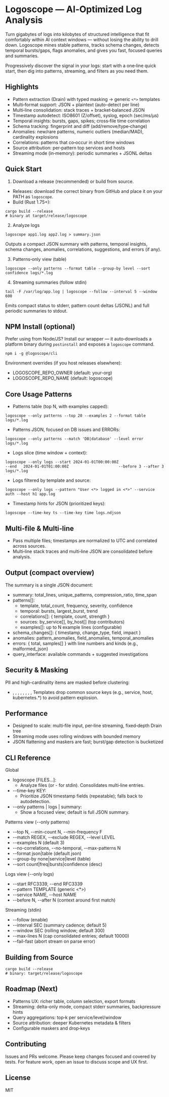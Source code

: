 Logoscope — AI‑Optimized Log Analysis
=====================================

Turn gigabytes of logs into kilobytes of structured intelligence that fit comfortably within AI context windows — without losing the ability to drill down. Logoscope mines stable patterns, tracks schema changes, detects temporal bursts/gaps, flags anomalies, and gives you fast, focused queries and summaries.

Progressively discover the signal in your logs: start with a one‑line quick start, then dig into patterns, streaming, and filters as you need them.


Highlights
----------

- Pattern extraction (Drain) with typed masking → generic `<*>` templates
- Multi‑format support: JSON + plaintext (auto-detect per line)
- Multi‑line consolidation: stack traces + bracket‑balanced JSON
- Timestamp autodetect: ISO8601 (Z/offset), syslog, epoch (sec/ms/µs)
- Temporal insights: bursts, gaps, spikes; cross‑file time correlation
- Schema tracking: fingerprint and diff (add/remove/type‑change)
- Anomalies: new/rare patterns, numeric outliers (median/MAD), cardinality explosions
- Correlations: patterns that co‑occur in short time windows
- Source attribution: per‑pattern top services and hosts
- Streaming mode (in‑memory): periodic summaries + JSONL deltas


Quick Start
-----------

1) Download a release (recommended) or build from source.

- Releases: download the correct binary from GitHub and place it on your PATH as `logoscope`.
- Build (Rust 1.75+):
```
cargo build --release
# binary at target/release/logoscope
```

2) Analyze logs
```
logoscope app1.log app2.log > summary.json
```
Outputs a compact JSON summary with patterns, temporal insights, schema changes, anomalies, correlations, suggestions, and errors (if any).

3) Patterns‑only view (table)
```
logoscope --only patterns --format table --group-by level --sort confidence logs/*.log
```

4) Streaming summaries (follow stdin)
```
tail -F /var/log/app.log | logoscope --follow --interval 5 --window 600
```
Emits compact status to stderr, pattern count deltas (JSONL) and full periodic summaries to stdout.


NPM Install (optional)
----------------------

Prefer using from Node/JS? Install our wrapper — it auto‑downloads a platform binary during `postinstall` and exposes a `logoscope` command.
```
npm i -g @logoscope/cli
```
Environment overrides (if you host releases elsewhere):
- LOGOSCOPE_REPO_OWNER (default: your-org)
- LOGOSCOPE_REPO_NAME (default: logoscope)


Core Usage Patterns
-------------------

- Patterns table (top N, with examples capped):
```
logoscope --only patterns --top 20 --examples 2 --format table logs/*.log
```
- Patterns JSON, focused on DB issues and ERRORs:
```
logoscope --only patterns --match 'DB|database' --level error logs/*.log
```
- Logs slice (time window + context):
```
logoscope --only logs --start 2024-01-01T00:00:00Z                      --end   2024-01-01T01:00:00Z                      --before 3 --after 3 logs/*.log
```
- Logs filtered by template and source:
```
logoscope --only logs --pattern "User <*> logged in <*>" --service auth --host h1 app.log
```
- Timestamp hints for JSON (prioritized keys):
```
logoscope --time-key ts --time-key time logs.ndjson
```


Multi‑file & Multi‑line
-----------------------

- Pass multiple files; timestamps are normalized to UTC and correlated across sources.
- Multi‑line stack traces and multi‑line JSON are consolidated before analysis.


Output (compact overview)
-------------------------

The summary is a single JSON document:
- summary: total_lines, unique_patterns, compression_ratio, time_span
- patterns[]:
  - template, total_count, frequency, severity, confidence
  - temporal: bursts, largest_burst, trend
  - correlations[]: { template, count, strength }
  - sources: by_service[], by_host[] (top contributors)
  - examples[]: up to N example lines (configurable)
- schema_changes[]: { timestamp, change_type, field, impact }
- anomalies: pattern_anomalies, field_anomalies, temporal_anomalies
- errors: { total, samples[] } with line numbers and kinds (e.g., malformed_json)
- query_interface: available commands + suggested investigations


Security & Masking
------------------

PII and high-cardinality items are masked before clustering:
- <NUM>, <IP>, <EMAIL>, <TIMESTAMP>, <UUID>, <PATH>, <URL>, <HEX>, <B64>
Templates drop common source keys (e.g., service, host, kubernetes.*) to avoid pattern explosion.


Performance
-----------

- Designed to scale: multi‑file input, per‑line streaming, fixed‑depth Drain tree
- Streaming mode uses rolling windows with bounded memory
- JSON flattening and maskers are fast; burst/gap detection is bucketized


CLI Reference
-------------

Global
- logoscope [FILES...]:
  - Analyze files (or - for stdin). Consolidates multi‑line entries.
- --time-key KEY:
  - Prioritize JSON timestamp fields (repeatable); falls back to autodetection.
- --only patterns | logs | summary:
  - Show a focused view; default is full JSON summary.

Patterns view (--only patterns)
- --top N, --min-count N, --min-frequency F
- --match REGEX, --exclude REGEX, --level LEVEL
- --examples N (default 3)
- --no-correlations, --no-temporal, --max-patterns N
- --format json|table (default json)
- --group-by none|service|level (table)
- --sort count|freq|bursts|confidence (desc)

Logs view (--only logs)
- --start RFC3339, --end RFC3339
- --pattern TEMPLATE (generic <*>)
- --service NAME, --host NAME
- --before N, --after N (context around first match)

Streaming (stdin)
- --follow (enable)
- --interval SEC (summary cadence; default 5)
- --window SEC (rolling window; default 300)
- --max-lines N (cap consolidated entries; default 10000)
- --fail-fast (abort stream on parse error)


Building from Source
--------------------
```
cargo build --release
# binary: target/release/logoscope
```


Roadmap (Next)
--------------

- Patterns UX: richer table, column selection, export formats
- Streaming: delta-only mode, compact stderr summaries, backpressure hints
- Query aggregations: top‑k per service/level/window
- Source attribution: deeper Kubernetes metadata & filters
- Configurable maskers and drop‑keys


Contributing
------------

Issues and PRs welcome. Please keep changes focused and covered by tests. For feature work, open an issue to discuss scope and UX first.


License
-------

MIT
